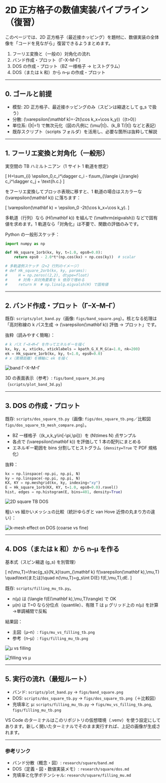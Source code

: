 # 2D 正方格子の数値実装パイプライン（復習）

このページでは、2D 正方格子（最近接ホッピング）を題材に、数値実装の全体像を「コードを見ながら」復習できるようまとめます。

1. フーリエ変換と（一般の）対角化の流れ
2. バンド作成・プロット（Γ–X–M–Γ）
3. DOS の作成・プロット（BZ 一様格子 → ヒストグラム）
4. DOS（または k 和）から n–μ の作成・プロット

---

## 0. ゴールと前提

- 模型: 2D 正方格子、最近接ホッピングのみ（スピンは縮退として g_s で扱う）
- 分散: \(\varepsilon(\mathbf k)=-2t(\cos k_x+\cos k_y)\)（\(t>0\)）
- 単位系: \(|t|=1\) で無次元化（図の凡例に \(\mu/|t|\)、\(k_B T/|t|\) などと表記）
- 既存スクリプト（scripts フォルダ）を活用し、必要な箇所は抜粋して解説

---

## 1. フーリエ変換と対角化（一般形）

実空間の TB ハミルトニアン（1 サイト 1 軌道を想定）

\[
H=\sum_{i} \epsilon_0\,c_i^\dagger c_i - t\sum_{\langle i,j\rangle} c_i^\dagger c_j + \text{h.c.}
\]

をフーリエ変換してブロッホ表現に移すと、1 軌道の場合はスカラーな \(\varepsilon(\mathbf k)\) に落ちます：

\[
\varepsilon(\mathbf k) = \epsilon_0 -2t(\cos k_x+\cos k_y).
\]

多軌道（行列）なら \(H(\mathbf k)\) を組んで \(\mathrm{eigvalsh}\) などで固有値を求めます。1 軌道なら「対角化」は不要で、関数の評価のみです。

Python の一般形スケッチ：

```python
import numpy as np

def Hk_square_1orb(kx, ky, t=1.0, eps0=0.0):
    return eps0 - 2.0*t*(np.cos(kx) + np.cos(ky))  # scalar

# 多軌道例スケッチ（2×2 行列のイメージ）
# def Hk_square_2orb(kx, ky, params):
#     H = np.zeros((2,2), dtype=float)
#     # 対角・非対角要素を k 依存で埋める
#     return H  # np.linalg.eigvalsh(H) で固有値
```

---

## 2. バンド作成・プロット（Γ–X–M–Γ）

既存: `scripts/plot_band.py`（画像: `figs/band_square.png`）。核となる処理は「高対称線の k パス生成 → \(\varepsilon(\mathbf k)\) 評価 → プロット」です。

抜粋（読みやすく簡略）：

```python
# k パス Γ→X→M→Γ を作ってエネルギーを描く
kx, ky, x, xticks, xticklabels = kpath_G_X_M_G(a=1.0, nk=200)
ek = Hk_square_1orb(kx, ky, t=1.0, eps0=0.0)
# x（累積距離）を横軸に ek を描く
```

![band Γ–X–M–Γ](figs/band_square.png)

3D の表面表示（参考）: `figs/band_square_3d.png`（`scripts/plot_band_3d.py`）

---

## 3. DOS の作成・プロット

既存: `scripts/dos_square_tb.py`（画像: `figs/dos_square_tb.png`／比較図 `figs/dos_square_tb_mesh_compare.png`）。

- BZ 一様格子（\(k_x,k_y\in[-\pi,\pi]\)）を \(N\times N\) 点サンプル
- 各点で \(\varepsilon(\mathbf k)\) を評価して 1 本の配列にまとめる
- エネルギー範囲を bins 分割してヒストグラム（`density=True` で PDF 規格化）

抜粋：

```python
kx = np.linspace(-np.pi, np.pi, N)
ky = np.linspace(-np.pi, np.pi, N)
KX, KY = np.meshgrid(kx, ky, indexing="xy")
E = Hk_square_1orb(KX, KY, t=1.0, eps0=0.0).ravel()
hist, edges = np.histogram(E, bins=401, density=True)
```

![2D square TB DOS](figs/dos_square_tb.png)

粗い vs 細かいメッシュの比較（統計ゆらぎと van Hove 近傍の丸まり方の違い）：

![k-mesh effect on DOS (coarse vs fine)](figs/dos_square_tb_mesh_compare.png)

---

## 4. DOS（または k 和）から n–μ を作る

基本式（スピン縮退 \(g_s\) を別管理）

\[
n(\mu,T)=\frac{g_s}{N_k}\sum_{\mathbf k} f(\varepsilon(\mathbf k),\mu,T)
\quad\text{または}\quad
n(\mu,T)=g_s\int D(E) f(E,\mu,T)\,dE.
\]

既存: `scripts/filling_mu_tb.py`。

- n(μ) は \(\langle f(E(\mathbf k),\mu,T)\rangle\) で OK
- μ(n) は T=0 なら分位点（quantile）、有限 T は μ グリッド上の n(μ) を計算→単調補間で反転

結果図：

- 主図（μ–n）: `figs/mu_vs_filling_tb.png`
- 参考（n–μ）: `figs/filling_mu_tb.png`

![μ vs filling](figs/mu_vs_filling_tb.png)

![filling vs μ](figs/filling_mu_tb.png)

---

## 5. 実行の流れ（最短ルート）

- バンド: `scripts/plot_band.py` → `figs/band_square.png`
- DOS: `scripts/dos_square_tb.py` → `figs/dos_square_tb.png`（＋比較図）
- 充填率と μ: `scripts/filling_mu_tb.py` → `figs/mu_vs_filling_tb.png`, `figs/filling_mu_tb.png`

VS Code のターミナルはこのリポジトリの仮想環境（.venv）を使う設定にしてあります。新しく開いたターミナルでそのまま実行すれば、上記の画像が生成されます。

---

### 参考リンク

- バンド分散（概念・図）: `research/square/band.md`
- DOS（定義・図・数値実装メモ）: `research/square/dos.md`
- 充填率と化学ポテンシャル: `research/square/filling_mu.md`
